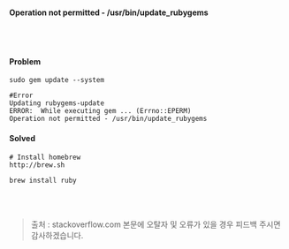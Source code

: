 #### Operation not permitted - /usr/bin/update_rubygems
<br><br>
#### Problem
```text
sudo gem update --system

#Error
Updating rubygems-update
ERROR:  While executing gem ... (Errno::EPERM)
Operation not permitted - /usr/bin/update_rubygems
```
#### Solved
```text
# Install homebrew
http://brew.sh

brew install ruby
```


<br><br>
> 출처 : stackoverflow.com
> 본문에 오탈자 및 오류가 있을 경우 피드백 주시면 감사하겠습니다.